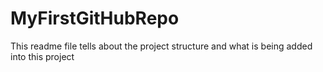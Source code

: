 # MyFirstGitHubRepo

This readme file tells about the project structure and what is being added into this project